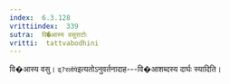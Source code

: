 ```yaml
---
index:  6.3.128
vrittiindex:  339
sutra:  वि�आस्य वसुराटोः
vritti:  tattvabodhini 
---
```


वि�आस्य वसु। `ढ्?रलोपे`इत्यतोऽनुवर्तनादाह---वि�आशब्दस्य दार्घः स्यादिति।

